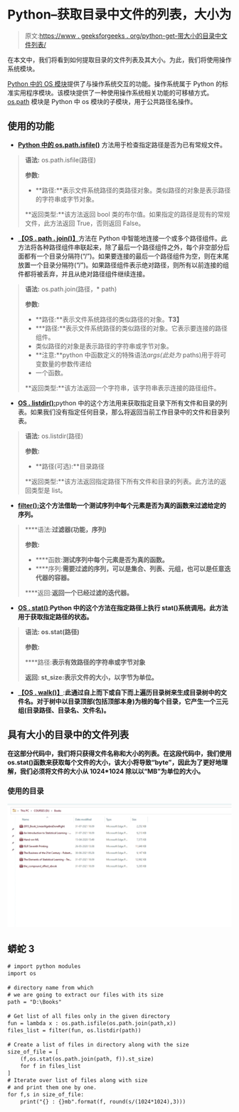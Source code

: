 # Python–获取目录中文件的列表，大小为

> 原文:[https://www . geeksforgeeks . org/python-get-带大小的目录中文件列表/](https://www.geeksforgeeks.org/python-get-list-of-files-in-directory-with-size/)

在本文中，我们将看到如何提取目录的文件列表及其大小。为此，我们将使用操作系统模块。

[Python 中的 OS 模块](https://www.geeksforgeeks.org/os-module-python-examples/)提供了与操作系统交互的功能。操作系统属于 Python 的标准实用程序模块。该模块提供了一种使用操作系统相关功能的可移植方式。 [os.path](https://www.geeksforgeeks.org/os-path-module-python/) 模块是 Python 中 os 模块的子模块，用于公共路径名操作。

## **使用的功能**

*   [**Python 中的 os.path.isfile()**](https://www.geeksforgeeks.org/python-os-path-isfile-method/) 方法用于检查指定路径是否为已有常规文件。

> **语法:** os.path.isfile(路径)
> 
> **参数:**
> 
> *   **路径:**表示文件系统路径的类路径对象。类似路径的对象是表示路径的字符串或字节对象。
> 
> **返回类型:**该方法返回 bool 类的布尔值。如果指定的路径是现有的常规文件，此方法返回 True，否则返回 False。

*   [**【OS . path . join()】**](https://www.geeksforgeeks.org/python-os-path-join-method/)方法在 Python 中智能地连接一个或多个路径组件。此方法将各种路径组件串联起来，除了最后一个路径组件之外，每个非空部分后面都有一个目录分隔符(“/”)。如果要连接的最后一个路径组件为空，则在末尾放置一个目录分隔符(“/”)。如果路径组件表示绝对路径，则所有以前连接的组件都将被丢弃，并且从绝对路径组件继续连接。

> **语法:** os.path.join(路径，* path)
> 
> **参数:**
> 
> *   **路径:**表示文件系统路径的类似路径的对象。**T3】**
> *   ***路径:**表示文件系统路径的类似路径的对象。它表示要连接的路径组件。
> *   类似路径的对象是表示路径的字符串或字节对象。
> *   **注意:**python 中函数定义的特殊语法*args(此处为* paths)用于将可变数量的参数传递给
> *   一个函数。
> 
> **返回类型:**该方法返回一个字符串，该字符串表示连接的路径组件。

*   [**OS . listdir():**](https://www.geeksforgeeks.org/python-os-listdir-method/)python 中的这个方法用来获取指定目录下所有文件和目录的列表。如果我们没有指定任何目录，那么将返回当前工作目录中的文件和目录列表。

> **语法:** os.listdir(路径)
> 
> **参数:**
> 
> *   **路径(可选):**目录路径
> 
> **返回类型:**该方法返回指定路径下所有文件和目录的列表。此方法的返回类型是 list。

*   [**filter():**](https://www.geeksforgeeks.org/filter-in-python/)**这个方法借助一个测试序列中每个元素是否为真的函数来过滤给定的序列。**

> ****语法:**过滤器(功能，序列)**
> 
> ****参数:****
> 
> *   ****函数:**测试序列中每个元素是否为真的函数。**
> *   ****序列:**需要过滤的序列，可以是集合、列表、元组，也可以是任意迭代器的容器。**
> 
> ****返回:**返回一个已经过滤的迭代器。**

*   **[**OS . stat()**](https://www.geeksforgeeks.org/python-os-stat-method/)**:**Python 中的这个方法在指定路径上执行 stat()系统调用。此方法用于获取指定路径的状态。**

> ****语法:** os.stat(路径)**
> 
> ****参数:****
> 
> ****路径:**表示有效路径的字符串或字节对象**
> 
> ****返回:** st_size:表示文件的大小，以字节为单位。**

*   **[**【OS . walk()】**](https://www.geeksforgeeks.org/os-walk-python/)**:**此通过自上而下或自下而上遍历目录树来生成目录树中的文件名。对于树中以目录顶部(包括顶部本身)为根的每个目录，它产生一个三元组(目录路径、目录名、文件名)。**

## **具有大小的目录中的文件列表**

**在这部分代码中，我们将只获得文件名称和大小的列表。在这段代码中，我们使用 os.stat()函数来获取每个文件的大小，该大小将导致“byte”，因此为了更好地理解，我们必须将文件的大小从 1024*1024 除以以“MB”为单位的大小。**

### **使用的目录**

**![](img/7e40c7a87bd112f93c0e5576a048bfc1.png)**

## **蟒蛇 3**

```
# import python modules
import os

# directory name from which
# we are going to extract our files with its size
path = "D:\Books"

# Get list of all files only in the given directory
fun = lambda x : os.path.isfile(os.path.join(path,x))
files_list = filter(fun, os.listdir(path))

# Create a list of files in directory along with the size
size_of_file = [
    (f,os.stat(os.path.join(path, f)).st_size)
    for f in files_list
]
# Iterate over list of files along with size
# and print them one by one.
for f,s in size_of_file:
    print("{} : {}mb".format(f, round(s/(1024*1024),3)))
```